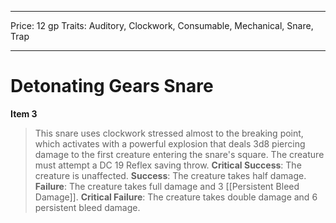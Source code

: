
---
Price: 12 gp
Traits: Auditory, Clockwork, Consumable, Mechanical, Snare, Trap

---

# Detonating Gears Snare

**Item 3**

> This snare uses clockwork stressed almost to the breaking point, which activates with a powerful explosion that deals 3d8 piercing damage to the first creature entering the snare's square. The creature must attempt a DC 19 Reflex saving throw.
**Critical Success**: The creature is unaffected.
**Success**: The creature takes half damage.
**Failure**: The creature takes full damage and 3 [[Persistent Bleed Damage]].
**Critical Failure**: The creature takes double damage and 6 persistent bleed damage.
